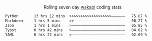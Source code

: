 <p align="center">Rolling seven day <a href="https://wakapi.dev/"/>wakapi</a> coding stats:</p>
<!--START_SECTION:waka-->

```txt
Python       13 hrs 12 mins  >>>>>>>>>>>>>>>>>>>——————   75.87 %
Markdown     1 hrs 5 mins    >>———————————————————————   06.27 %
Json         1 hrs 1 mins    >————————————————————————   05.85 %
Typst        0 hrs 42 mins   >————————————————————————   04.02 %
YAML         0 hrs 22 mins   >————————————————————————   02.09 %
```

<!--END_SECTION:waka-->

